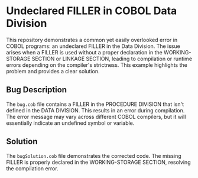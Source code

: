 # Undeclared FILLER in COBOL Data Division

This repository demonstrates a common yet easily overlooked error in COBOL programs: an undeclared FILLER in the Data Division.  The issue arises when a FILLER is used without a proper declaration in the WORKING-STORAGE SECTION or LINKAGE SECTION, leading to compilation or runtime errors depending on the compiler's strictness.  This example highlights the problem and provides a clear solution.

## Bug Description

The `bug.cob` file contains a FILLER in the PROCEDURE DIVISION that isn't defined in the DATA DIVISION. This results in an error during compilation.   The error message may vary across different COBOL compilers, but it will essentially indicate an undefined symbol or variable.

## Solution

The `bugSolution.cob` file demonstrates the corrected code.  The missing FILLER is properly declared in the WORKING-STORAGE SECTION, resolving the compilation error.